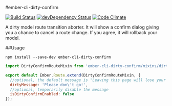 #ember-cli-dirty-confirm

[![Build Status](https://travis-ci.org/kellyselden/ember-cli-dirty-confirm.svg)](https://travis-ci.org/kellyselden/ember-cli-dirty-confirm)
[![devDependency Status](https://david-dm.org/kellyselden/ember-cli-dirty-confirm/dev-status.svg)](https://david-dm.org/kellyselden/ember-cli-dirty-confirm#info=devDependencies)
[![Code Climate](https://codeclimate.com/github/kellyselden/ember-cli-dirty-confirm/badges/gpa.svg)](https://codeclimate.com/github/kellyselden/ember-cli-dirty-confirm)

A dirty model route transition aborter. It will show a confirm dialog giving you a chance to cancel a route change. If you agree, it will rollback your model.

##Usage

`npm install --save-dev ember-cli-dirty-confirm`
```javascript
import DirtyConfirmRouteMixin from 'ember-cli-dirty-confirm/mixins/dirty-confirm-route';

export default Ember.Route.extend(DirtyConfirmRouteMixin, {
  //optional, the default message is "Leaving this page will lose your changes. Are you sure?"
  dirtyMessage: 'Please don\'t go!',
  //optional, temporarily disable the message
  isDirtyConfirmEnabled: false
});
```
